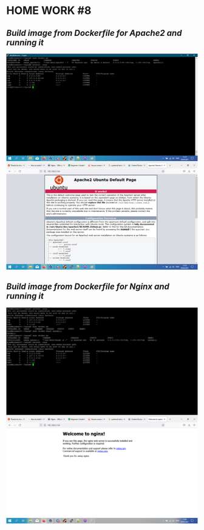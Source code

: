 # HOME WORK #8
## _Build image from Dockerfile for Apache2 and running it_
![apache2](./img/apache_putty.png)
![apache2](./img/apache_browser.png)
## _Build image from Dockerfile for Nginx and running it_
![nginx](./img/nginx_putty.png)
![nginx](./img/nginx_browser.png)

